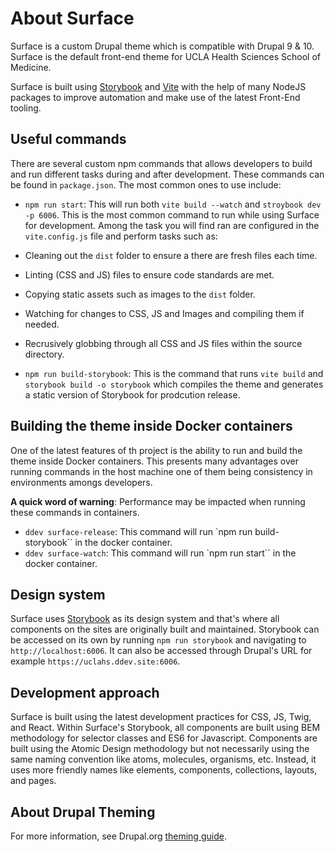 # About Surface

Surface is a custom Drupal theme which is compatible with Drupal 9 & 10. Surface is the
default front-end theme for UCLA Health Sciences School of Medicine.

Surface is built using [Storybook](https://storybook.js.org/) and [Vite](https://vitejs.dev/)
with the help of many NodeJS packages to improve automation and make use of the latest Front-End tooling.

## Useful commands

There are several custom npm commands that allows developers to build and run different
tasks during and after development. These commands can be found in `package.json`.
The most common ones to use include:

* `npm run start`: This will run both `vite build --watch` and `stroybook dev -p 6006`.  This is the most common command to run while using Surface for development.  Among the task you will find ran are configured in the `vite.config.js` file and perform tasks such as:
* Cleaning out the `dist` folder to ensure a there are fresh files each time.
* Linting (CSS and JS) files to ensure code standards are met.
* Copying static assets such as images to the `dist` folder.
* Watching for changes to CSS, JS and Images and compiling them if needed.
* Recrusively globbing through all CSS and JS files within the source directory.

* `npm run build-storybook`: This is the command that runs `vite build` and `storybook build -o storybook` which compiles the theme and generates a static version of Storybook for prodcution release.

## Building the theme inside Docker containers

One of the latest features of th project is the ability to run and build the theme inside Docker containers.
This presents many advantages over running commands in the host machine one of them being consistency
in environments amongs developers.

**A quick word of warning**:  Performance may be impacted when running these commands in containers.

* `ddev surface-release`: This command will run `npm run build-storybook`` in the docker container.
* `ddev surface-watch`: This command will run `npm run start`` in the docker container.

## Design system
Surface uses [Storybook](https://storybook.js.org/) as its design system and that's where all components
on the sites are originally built and maintained.  Storybook can be accessed on its own by running `npm run storybook`
and navigating to `http://localhost:6006`.  It can also be accessed through Drupal's URL for example `https://uclahs.ddev.site:6006`.

## Development approach
Surface is built using the latest development practices for CSS, JS, Twig, and React.  Within Surface's Storybook,
all components are built using BEM methodology for selector classes and ES6 for Javascript.
Components are built using the Atomic Design methodology but not necessarily using the same naming convention
like atoms, molecules, organisms, etc.  Instead, it uses more friendly names like elements, components, collections,
layouts, and pages.

## About Drupal Theming
For more information, see Drupal.org [theming guide](
https://www.drupal.org/docs/develop/theming-drupal).
